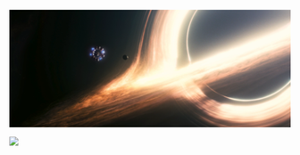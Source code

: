 ![pic](https://github.com/coreyjwang/coreyjwang/blob/main/pic.png?raw=true)

![](https://skillicons.dev/icons?i=py,c,cpp,matlab,pytorch,latex&perline=10&theme=dark)
